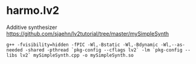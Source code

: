 # harmo.lv2
Additive synthesizer<br/>
https://github.com/sjaehn/lv2tutorial/tree/master/mySimpleSynth<br/>
```
g++ -fvisibility=hidden -fPIC -Wl,-Bstatic -Wl,-Bdynamic -Wl,--as-needed -shared -pthread `pkg-config --cflags lv2` -lm `pkg-config --libs lv2` mySimpleSynth.cpp -o mySimpleSynth.so
